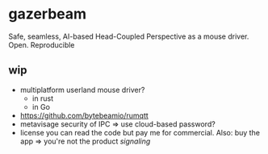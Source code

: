 # gazerbeam
Safe, seamless, AI-based Head-Coupled Perspective as a mouse driver. Open. Reproducible

## wip
* multiplatform userland mouse driver?
	* in rust
	* in Go
* https://github.com/bytebeamio/rumqtt
* metavisage security of IPC => use cloud-based password?
* license you can read the code but pay me for commercial. Also: buy the app => you're not the product *signaling*
